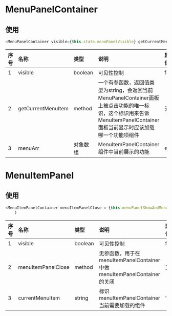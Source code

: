 
# MenuPanelContainer
## 使用
``` typescript
<MenuPanelContainer visible={this.state.menuPanelVisible} getCurrentMenuItem ={this.getCurrentMenuItem.bind(this)}/>
```
|序号|名称|类型|说明|默认值|
|---------|:---------|:-------|:--------|:------
|1|visible|boolean|可见性控制|false
|2|getCurrentMenuItem|method|一个有参函数，返回值类型为string，会返回当前MenuPanelContainer面板上被点击功能的唯一标识，这个标识用来告诉MenuItemPanelContainer面板当前显示时应该加载哪一个功能项组件|无
|3|menuArr|对象数组|MenuItemPanelContainer组件中当前展示的功能|error

# MenuItemPanel
## 使用
``` typescript
<MenuItemPanelContainer menuItemPanelClose = {this.menuPanelShowAndMenuItemPanelHidden} currentMenuItem= {this.state.currentMenuItem} visible={this.state.menuItemPanelVisible} />
    )
```
|序号|名称|类型|说明|默认值|
|---------|:---------|:-------|:--------|:------
|1|visible|boolean|可见性控制|false
|2|menuItemPanelClose|method|无参函数，用于在menuItemPanelContainer中做menuItemPanelContainer的关闭|无
|3|currentMenuItem|string|标识menuItemPanelContainer当前需要加载的组件|''